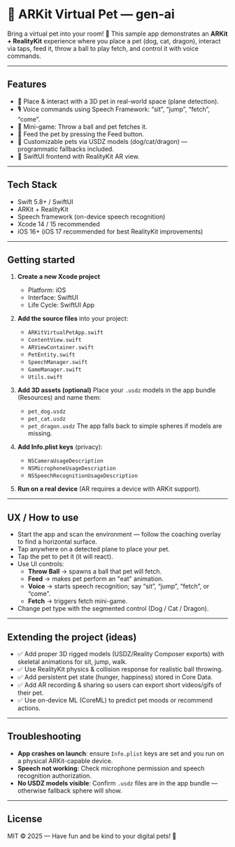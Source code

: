 # 🐶 ARKit Virtual Pet — gen-ai

Bring a virtual pet into your room! 🐾
This sample app demonstrates an **ARKit + RealityKit** experience where you place a pet (dog, cat, dragon), interact via taps, feed it, throw a ball to play fetch, and control it with voice commands.

---

## Features

- 📱 Place & interact with a 3D pet in real-world space (plane detection).
- 🎙️ Voice commands using Speech Framework: “sit”, “jump”, “fetch”, “come”.
- 🥎 Mini-game: Throw a ball and pet fetches it.
- 🍖 Feed the pet by pressing the Feed button.
- 🎨 Customizable pets via USDZ models (dog/cat/dragon) — programmatic fallbacks included.
- 🧩 SwiftUI frontend with RealityKit AR view.

---

## Tech Stack

- Swift 5.8+ / SwiftUI
- ARKit + RealityKit
- Speech framework (on-device speech recognition)
- Xcode 14 / 15 recommended
- iOS 16+ (iOS 17 recommended for best RealityKit improvements)

---

## Getting started

1. **Create a new Xcode project**
   - Platform: iOS
   - Interface: SwiftUI
   - Life Cycle: SwiftUI App

2. **Add the source files** into your project:
   - `ARKitVirtualPetApp.swift`
   - `ContentView.swift`
   - `ARViewContainer.swift`
   - `PetEntity.swift`
   - `SpeechManager.swift`
   - `GameManager.swift`
   - `Utils.swift`

3. **Add 3D assets (optional)**
   Place your `.usdz` models in the app bundle (Resources) and name them:
   - `pet_dog.usdz`
   - `pet_cat.usdz`
   - `pet_dragon.usdz`
   The app falls back to simple spheres if models are missing.

4. **Add Info.plist keys** (privacy):
   - `NSCameraUsageDescription`
   - `NSMicrophoneUsageDescription`
   - `NSSpeechRecognitionUsageDescription`

5. **Run on a real device** (AR requires a device with ARKit support).

---

## UX / How to use

- Start the app and scan the environment — follow the coaching overlay to find a horizontal surface.
- Tap anywhere on a detected plane to place your pet.
- Tap the pet to pet it (it will react).
- Use UI controls:
  - **Throw Ball** → spawns a ball that pet will fetch.
  - **Feed** → makes pet perform an "eat" animation.
  - **Voice** → starts speech recognition; say “sit”, “jump”, “fetch”, or “come”.
  - **Fetch** → triggers fetch mini-game.
- Change pet type with the segmented control (Dog / Cat / Dragon).

---

## Extending the project (ideas)

- ✅ Add proper 3D rigged models (USDZ/Reality Composer exports) with skeletal animations for sit, jump, walk.
- ✅ Use RealityKit physics & collision response for realistic ball throwing.
- ✅ Add persistent pet state (hunger, happiness) stored in Core Data.
- ✅ Add AR recording & sharing so users can export short videos/gifs of their pet.
- ✅ Use on-device ML (CoreML) to predict pet moods or recommend actions.

---

## Troubleshooting

- **App crashes on launch**: ensure `Info.plist` keys are set and you run on a physical ARKit-capable device.
- **Speech not working**: Check microphone permission and speech recognition authorization.
- **No USDZ models visible**: Confirm `.usdz` files are in the app bundle — otherwise fallback sphere will show.

---

## License

MIT © 2025 — Have fun and be kind to your digital pets! 🐾
